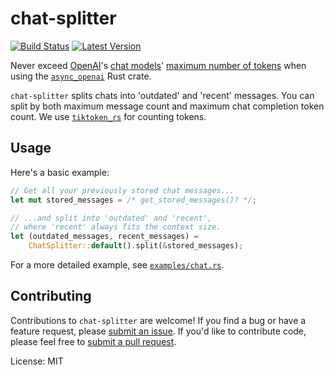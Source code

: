 # chat-splitter

[![Build Status]][actions] [![Latest Version]][crates.io]

[Build Status]: https://github.com/schneiderfelipe/chat-splitter/actions/workflows/rust.yml/badge.svg
[actions]: https://github.com/schneiderfelipe/chat-splitter/actions/workflows/rust.yml
[Latest Version]: https://img.shields.io/crates/v/chat_splitter.svg
[crates.io]: https://crates.io/crates/chat_splitter

Never exceed [OpenAI](https://openai.com/)'s [chat models](https://platform.openai.com/docs/api-reference/chat)' [maximum number of tokens](https://help.openai.com/en/articles/4936856-what-are-tokens-and-how-to-count-them) when using the [`async_openai`](https://github.com/64bit/async-openai) Rust crate.

`chat-splitter` splits chats into 'outdated' and 'recent' messages.
You can split by
both
maximum message count and
maximum chat completion token count.
We use [`tiktoken_rs`](https://github.com/zurawiki/tiktoken-rs) for counting tokens.

## Usage

Here's a basic example:

```rust
// Get all your previously stored chat messages...
let mut stored_messages = /* get_stored_messages()? */;

// ...and split into 'outdated' and 'recent',
// where 'recent' always fits the context size.
let (outdated_messages, recent_messages) =
    ChatSplitter::default().split(&stored_messages);
```

For a more detailed example,
see [`examples/chat.rs`](https://github.com/schneiderfelipe/chat-splitter/blob/main/examples/chat.rs).

## Contributing

Contributions to `chat-splitter` are welcome!
If you find a bug or have a feature request,
please [submit an issue](https://github.com/schneiderfelipe/chat-splitter/issues).
If you'd like to contribute code,
please feel free to [submit a pull request](https://github.com/schneiderfelipe/chat-splitter/pulls).

License: MIT
